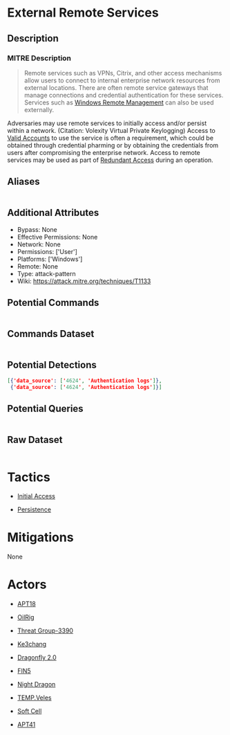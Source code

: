 
# External Remote Services

## Description

### MITRE Description

> Remote services such as VPNs, Citrix, and other access mechanisms allow users to connect to internal enterprise network resources from external locations. There are often remote service gateways that manage connections and credential authentication for these services. Services such as [Windows Remote Management](https://attack.mitre.org/techniques/T1028) can also be used externally.

Adversaries may use remote services to initially access and/or persist within a network. (Citation: Volexity Virtual Private Keylogging) Access to [Valid Accounts](https://attack.mitre.org/techniques/T1078) to use the service is often a requirement, which could be obtained through credential pharming or by obtaining the credentials from users after compromising the enterprise network. Access to remote services may be used as part of [Redundant Access](https://attack.mitre.org/techniques/T1108) during an operation.

## Aliases

```

```

## Additional Attributes

* Bypass: None
* Effective Permissions: None
* Network: None
* Permissions: ['User']
* Platforms: ['Windows']
* Remote: None
* Type: attack-pattern
* Wiki: https://attack.mitre.org/techniques/T1133

## Potential Commands

```

```

## Commands Dataset

```

```

## Potential Detections

```json
[{'data_source': ['4624', 'Authentication logs']},
 {'data_source': ['4624', 'Authentication logs']}]
```

## Potential Queries

```json

```

## Raw Dataset

```json

```

# Tactics


* [Initial Access](../tactics/Initial-Access.md)

* [Persistence](../tactics/Persistence.md)
    

# Mitigations

None

# Actors


* [APT18](../actors/APT18.md)

* [OilRig](../actors/OilRig.md)
    
* [Threat Group-3390](../actors/Threat-Group-3390.md)
    
* [Ke3chang](../actors/Ke3chang.md)
    
* [Dragonfly 2.0](../actors/Dragonfly-2.0.md)
    
* [FIN5](../actors/FIN5.md)
    
* [Night Dragon](../actors/Night-Dragon.md)
    
* [TEMP.Veles](../actors/TEMP.Veles.md)
    
* [Soft Cell](../actors/Soft-Cell.md)
    
* [APT41](../actors/APT41.md)
    
